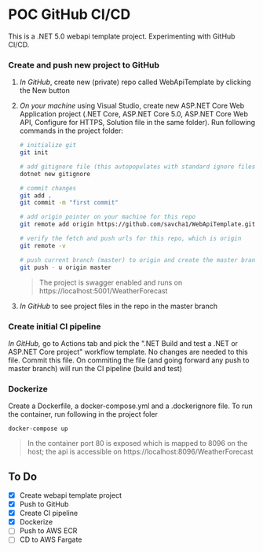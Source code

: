 ﻿# POC GitHub CI/CD
This is a .NET 5.0 webapi template project. Experimenting with GitHub CI/CD.

### Create and push new project to GitHub
1. *In GitHub*, create new (private) repo called WebApiTemplate by clicking the New button
1. *On your machine* using Visual Studio, create new ASP.NET Core Web Application project (.NET Core, ASP.NET Core 5.0, ASP.NET Core Web API, Configure for HTTPS, Solution file in the same folder). Run following commands in the project folder:

	```bash
	# initialize git
	git init

	# add gitignore file (this autopopulates with standard ignore files)
	dotnet new gitignore

	# commit changes
	git add .
	git commit -m "first commit"

    # add origin pointer on your machine for this repo
	git remote add origin https://github.com/savcha1/WebApiTemplate.git 

    # verify the fetch and push urls for this repo, which is origin
	git remote -v	

    # push current branch (master) to origin and create the master branch in remote
	git push - u origin master	

	```
	> The project is swagger enabled and runs on https://localhost:5001/WeatherForecast

1. *In GitHub* to see project files in the repo in the master branch

### Create initial CI pipeline
*In GitHub,* go to Actions tab and pick the ".NET Build and test a .NET or ASP.NET Core project" workflow template. No changes are needed to this file. 
Commit this file. On commiting the file (and going forward any push to master branch) will run the CI pipeline (build and test)

### Dockerize
Create a Dockerfile, a docker-compose.yml and a .dockerignore file. To run the container, run following in the project foler
```
docker-compose up
```
> In the container port 80 is exposed which is mapped to 8096 on the host; the api is accessible on https://localhost:8096/WeatherForecast


## To Do
- [x] Create webapi template project
- [x] Push to GitHub
- [x] Create CI pipeline
- [x] Dockerize
- [ ] Push to AWS ECR
- [ ] CD to AWS Fargate

